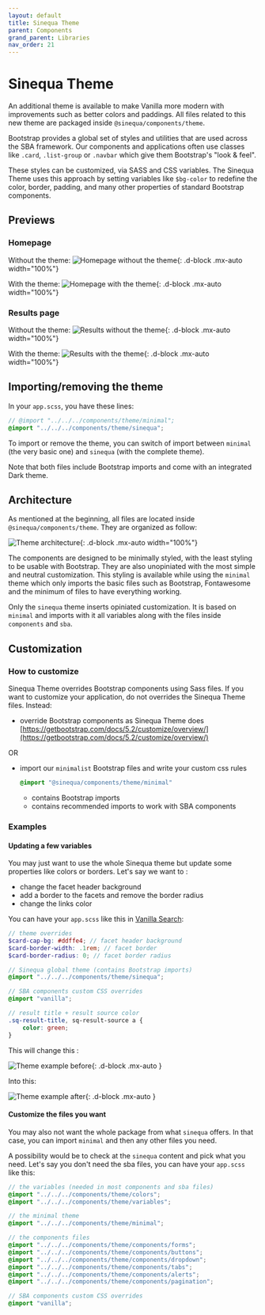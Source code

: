```yaml
---
layout: default
title: Sinequa Theme
parent: Components
grand_parent: Libraries
nav_order: 21
---
```


# Sinequa Theme

An additional theme is available to make Vanilla more modern with improvements such as better colors and paddings. All files related to this new theme are packaged inside `@sinequa/components/theme`.

Bootstrap provides a global set of styles and utilities that are used across the SBA framework. Our components and applications often use classes like `.card`, `.list-group` or `.navbar` which give them Bootstrap's "look & feel".

These styles can be customized, via SASS and CSS variables. The Sinequa Theme uses this approach by setting variables like `$bg-color` to redefine the color, border, padding, and many other properties of standard Bootstrap components.

## Previews

### Homepage

Without the theme:
![Homepage without the theme]({{site.baseurl}}assets/modules/theme/theme-1.png){: .d-block .mx-auto width="100%"}

With the theme:
![Homepage with the theme]({{site.baseurl}}assets/modules/theme/theme-2.png){: .d-block .mx-auto width="100%"}

### Results page

Without the theme:
![Results without the theme]({{site.baseurl}}assets/modules/theme/theme-3.png){: .d-block .mx-auto width="100%"}

With the theme:
![Results with the theme]({{site.baseurl}}assets/modules/theme/theme-4.png){: .d-block .mx-auto width="100%"}

## Importing/removing the theme

In your `app.scss`, you have these lines:

```scss
// @import "../../../components/theme/minimal";
@import "../../../components/theme/sinequa";
```

To import or remove the theme, you can switch of import between `minimal` (the very basic one) and `sinequa` (with the complete theme).

Note that both files include Bootstrap imports and come with an integrated Dark theme.

## Architecture

As mentioned at the beginning, all files are located inside `@sinequa/components/theme`. They are organized as follow:

![Theme architecture]({{site.baseurl}}assets/modules/theme/theme-architecture.png){: .d-block .mx-auto width="100%"}

The components are designed to be minimally styled, with the least styling to be usable with Bootstrap. They are also unopiniated with the most simple and neutral customization. This styling is available while using the `minimal` theme which only imports the basic files such as Bootstrap, Fontawesome and the minimum of files to have everything working.

Only the `sinequa` theme inserts opiniated customization. It is based on `minimal` and imports with it all variables along with the files inside `components` and `sba`.

## Customization

### How to customize

Sinequa Theme overrides Bootstrap components using Sass files.
If you want to customize your application, do not overrides the Sinequa Theme files. Instead:

* override Bootstrap components as Sinequa Theme does [https://getbootstrap.com/docs/5.2/customize/overview/](https://getbootstrap.com/docs/5.2/customize/overview/)

OR

* import our `minimalist` Bootstrap files and write your custom css rules

  ```scss
  @import "@sinequa/components/theme/minimal"
  ```
  * contains Bootstrap imports
  * contains recommended imports to work with SBA components

### Examples

#### Updating a few variables

You may just want to use the whole Sinequa theme but update some properties like colors or borders. Let's say we want to :
* change the facet header background
* add a border to the facets and remove the border radius
* change the links color

You can have your `app.scss` like this in [Vanilla Search](../apps/2-vanilla-search.html):

```scss
// theme overrides
$card-cap-bg: #ddffe4; // facet header background
$card-border-width: .1rem; // facet border
$card-border-radius: 0; // facet border radius

// Sinequa global theme (contains Bootstrap imports)
@import "../../../components/theme/sinequa";

// SBA components custom CSS overrides
@import "vanilla";

// result title + result source color
.sq-result-title, sq-result-source a {
    color: green;
}
```

This will change this :

![Theme example before]({{site.baseurl}}assets/modules/theme/theme-example-1.png){: .d-block .mx-auto }

Into this:

![Theme example after]({{site.baseurl}}assets/modules/theme/theme-example-2.png){: .d-block .mx-auto }


#### Customize the files you want

You may also not want the whole package from what `sinequa` offers. In that case, you can import `minimal` and then any other files you need.

A possibility would be to check at the `sinequa` content and pick what you need. Let's say you don't need the sba files, you can have your `app.scss` like this:

```scss
// the variables (needed in most components and sba files)
@import "../../../components/theme/colors";
@import "../../../components/theme/variables";

// the minimal theme
@import "../../../components/theme/minimal";

// the components files
@import "../../../components/theme/components/forms";
@import "../../../components/theme/components/buttons";
@import "../../../components/theme/components/dropdown";
@import "../../../components/theme/components/tabs";
@import "../../../components/theme/components/alerts";
@import "../../../components/theme/components/pagination";

// SBA components custom CSS overrides
@import "vanilla";
```